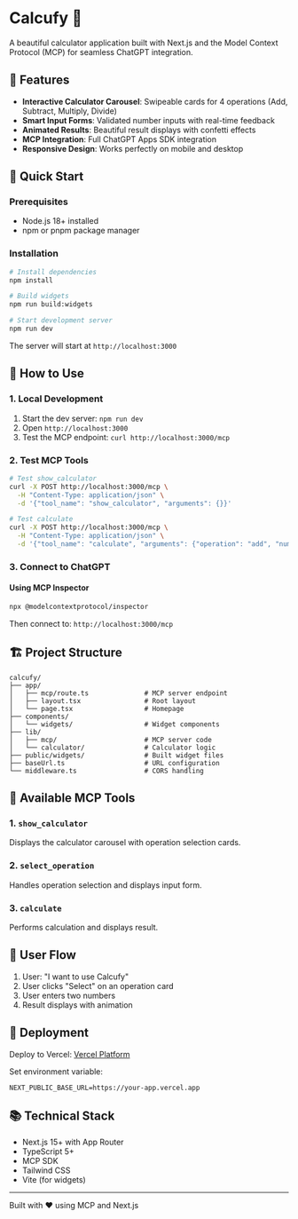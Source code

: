 # Calcufy 🧮

A beautiful calculator application built with Next.js and the Model Context Protocol (MCP) for seamless ChatGPT integration.

## 🌟 Features

- **Interactive Calculator Carousel**: Swipeable cards for 4 operations (Add, Subtract, Multiply, Divide)
- **Smart Input Forms**: Validated number inputs with real-time feedback
- **Animated Results**: Beautiful result displays with confetti effects
- **MCP Integration**: Full ChatGPT Apps SDK integration
- **Responsive Design**: Works perfectly on mobile and desktop

## 🚀 Quick Start

### Prerequisites

- Node.js 18+ installed
- npm or pnpm package manager

### Installation

```bash
# Install dependencies
npm install

# Build widgets
npm run build:widgets

# Start development server
npm run dev
```

The server will start at `http://localhost:3000`

## 📖 How to Use

### 1. Local Development

1. Start the dev server: `npm run dev`
2. Open `http://localhost:3000`
3. Test the MCP endpoint: `curl http://localhost:3000/mcp`

### 2. Test MCP Tools

```bash
# Test show_calculator
curl -X POST http://localhost:3000/mcp \
  -H "Content-Type: application/json" \
  -d '{"tool_name": "show_calculator", "arguments": {}}'

# Test calculate
curl -X POST http://localhost:3000/mcp \
  -H "Content-Type: application/json" \
  -d '{"tool_name": "calculate", "arguments": {"operation": "add", "num1": 45, "num2": 30}}'
```

### 3. Connect to ChatGPT

#### Using MCP Inspector
```bash
npx @modelcontextprotocol/inspector
```
Then connect to: `http://localhost:3000/mcp`

## 🏗️ Project Structure

```
calcufy/
├── app/
│   ├── mcp/route.ts              # MCP server endpoint
│   ├── layout.tsx                # Root layout
│   └── page.tsx                  # Homepage
├── components/
│   └── widgets/                  # Widget components
├── lib/
│   ├── mcp/                      # MCP server code
│   └── calculator/               # Calculator logic
├── public/widgets/               # Built widget files
├── baseUrl.ts                    # URL configuration
└── middleware.ts                 # CORS handling
```

## 🔧 Available MCP Tools

### 1. `show_calculator`
Displays the calculator carousel with operation selection cards.

### 2. `select_operation`
Handles operation selection and displays input form.

### 3. `calculate`
Performs calculation and displays result.

## 📝 User Flow

1. User: "I want to use Calcufy"
2. User clicks "Select" on an operation card
3. User enters two numbers
4. Result displays with animation

## 🚢 Deployment

Deploy to Vercel: [Vercel Platform](https://vercel.com/new)

Set environment variable:
```
NEXT_PUBLIC_BASE_URL=https://your-app.vercel.app
```

## 📚 Technical Stack

- Next.js 15+ with App Router
- TypeScript 5+
- MCP SDK
- Tailwind CSS
- Vite (for widgets)

---

Built with ❤️ using MCP and Next.js

